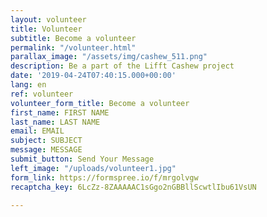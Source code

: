```yaml
---
layout: volunteer
title: Volunteer
subtitle: Become a volunteer
permalink: "/volunteer.html"
parallax_image: "/assets/img/cashew_511.png"
description: Be a part of the Lifft Cashew project
date: '2019-04-24T07:40:15.000+00:00'
lang: en
ref: volunteer
volunteer_form_title: Become a volunteer
first_name: FIRST NAME
last_name: LAST NAME
email: EMAIL
subject: SUBJECT
message: MESSAGE
submit_button: Send Your Message
left_image: "/uploads/volunteer1.jpg"
form_link: https://formspree.io/f/mrgolvgw
recaptcha_key: 6LcZz-8ZAAAAAC1sGgo2nGBBllScwtlIbu61VsUN

---
```

